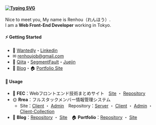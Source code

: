 #### [![Typing SVG](https://readme-typing-svg.herokuapp.com?font=Murecho&duration=3000&size=16&height=25&color=000000&lines=%F0%9F%91%8B+%E3%81%93%E3%82%93%E3%81%AB%E3%81%A1%E3%81%AF%EF%BC%81;%F0%9F%91%8B+%E6%9D%A5%E9%83%BD%E6%9D%A5%E4%BA%86;%F0%9F%91%8B+Hey+there)](https://git.io/typing-svg)

Nice to meet you, My name is Renhou（れんほう）.\
I am a **Web Front-End Developer** working in Tokyo.

#### ⚡ Getting Started

+ 🎯 [Wantedly](https://www.wantedly.com/id/kensoz)・[Linkedin](https://jp.linkedin.com/in/kensoz)
+ ✉ [renhoujob@gmail.com](mailto:renhoujob@gmail.com)
+ 📡  [Qiita](https://qiita.com/kensoz)・[SegmentFault](https://segmentfault.com/u/kensoz/articles)・[Juejin](https://juejin.cn/user/1029616691882653/posts?sort=newest)
+ 📒 [Blog](https://kensoz.github.io/blog/)・🏠 [Portfolio Site](https://kensoz.github.io/portfolio/)

#### 🌱 Usage

+ 🍋 **FEC**：Webフロントエンド技術まとめサイト　[Site](https://fec-tau.vercel.app/) ・ [Repository](https://github.com/kensoz/FEC)
+ 🌞 **Rrea**：フルスタックメンバー情報管理システム
  + Site：[Client](http://rrea-client.live) ・ [Admin](http://rrea-admin.live)　Repository：[Server](https://github.com/kensoz/Rrea-server) ・ [Client](https://github.com/kensoz/Rrea-client)  ・  [Admin](https://github.com/kensoz/Rrea-admin) ・ [Client-Collection](https://github.com/kensoz/Rrea-client-collection)
+ 📒 **Blog**：[Repository](https://github.com/kensoz/blog) ・ [Site](https://kensoz.github.io/blog/)　🏠 **Portfolio**：[Repository](https://github.com/kensoz/portfolio) ・ [Site](https://kensoz.github.io/portfolio/)
